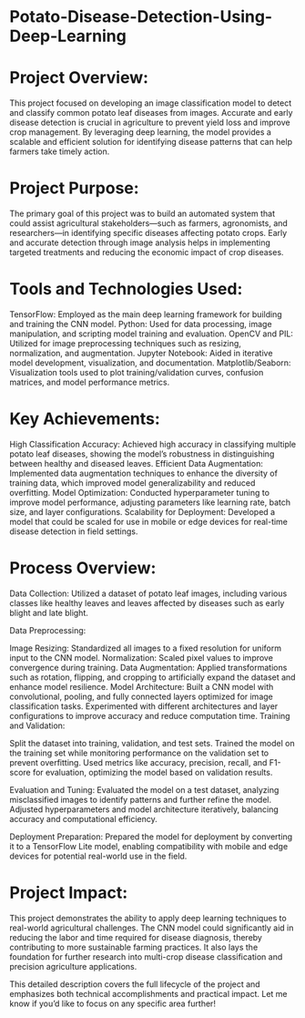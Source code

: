 # Potato-Disease-Detection-Using-Deep-Learning


# Project Overview:
This project focused on developing an image classification model to detect and classify common potato leaf diseases from images. Accurate and early disease detection is crucial in agriculture to prevent yield loss and improve crop management. By leveraging deep learning, the model provides a scalable and efficient solution for identifying disease patterns that can help farmers take timely action.

# Project Purpose:
The primary goal of this project was to build an automated system that could assist agricultural stakeholders—such as farmers, agronomists, and researchers—in identifying specific diseases affecting potato crops. Early and accurate detection through image analysis helps in implementing targeted treatments and reducing the economic impact of crop diseases.

# Tools and Technologies Used:

TensorFlow: Employed as the main deep learning framework for building and training the CNN model.
Python: Used for data processing, image manipulation, and scripting model training and evaluation.
OpenCV and PIL: Utilized for image preprocessing techniques such as resizing, normalization, and augmentation.
Jupyter Notebook: Aided in iterative model development, visualization, and documentation.
Matplotlib/Seaborn: Visualization tools used to plot training/validation curves, confusion matrices, and model performance metrics.

# Key Achievements:

High Classification Accuracy: Achieved high accuracy in classifying multiple potato leaf diseases, showing the model’s robustness in distinguishing between healthy and diseased leaves.
Efficient Data Augmentation: Implemented data augmentation techniques to enhance the diversity of training data, which improved model generalizability and reduced overfitting.
Model Optimization: Conducted hyperparameter tuning to improve model performance, adjusting parameters like learning rate, batch size, and layer configurations.
Scalability for Deployment: Developed a model that could be scaled for use in mobile or edge devices for real-time disease detection in field settings.

# Process Overview:

Data Collection: Utilized a dataset of potato leaf images, including various classes like healthy leaves and leaves affected by diseases such as early blight and late blight.

Data Preprocessing:

Image Resizing: Standardized all images to a fixed resolution for uniform input to the CNN model.
Normalization: Scaled pixel values to improve convergence during training.
Data Augmentation: Applied transformations such as rotation, flipping, and cropping to artificially expand the dataset and enhance model resilience.
Model Architecture: Built a CNN model with convolutional, pooling, and fully connected layers optimized for image classification tasks.
Experimented with different architectures and layer configurations to improve accuracy and reduce computation time.
Training and Validation:

Split the dataset into training, validation, and test sets.
Trained the model on the training set while monitoring performance on the validation set to prevent overfitting.
Used metrics like accuracy, precision, recall, and F1-score for evaluation, optimizing the model based on validation results.

Evaluation and Tuning:
Evaluated the model on a test dataset, analyzing misclassified images to identify patterns and further refine the model.
Adjusted hyperparameters and model architecture iteratively, balancing accuracy and computational efficiency.

Deployment Preparation:
Prepared the model for deployment by converting it to a TensorFlow Lite model, enabling compatibility with mobile and edge devices for potential real-world use in the field.

# Project Impact: 
This project demonstrates the ability to apply deep learning techniques to real-world agricultural challenges. The CNN model could significantly aid in reducing the labor and time required for disease diagnosis, thereby contributing to more sustainable farming practices. It also lays the foundation for further research into multi-crop disease classification and precision agriculture applications.

This detailed description covers the full lifecycle of the project and emphasizes both technical accomplishments and practical impact. Let me know if you’d like to focus on any specific area further!
